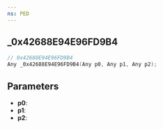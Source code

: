 ```yaml
---
ns: PED
---
```

## _0x42688E94E96FD9B4

```c
// 0x42688E94E96FD9B4
Any _0x42688E94E96FD9B4(Any p0, Any p1, Any p2);
```

## Parameters
* **p0**:
* **p1**:
* **p2**:
